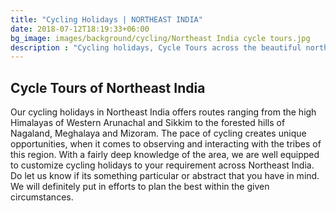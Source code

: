 ```yaml
---
title: "Cycling Holidays | NORTHEAST INDIA"
date: 2018-07-12T18:19:33+06:00
bg_image: images/background/cycling/Northeast India cycle tours.jpg
description : "Cycling holidays, Cycle Tours across the beautiful northeastern region of India"
---
```


## Cycle Tours of Northeast India

Our cycling holidays in Northeast India offers routes ranging from the high Himalayas of Western Arunachal and Sikkim to the forested hills of Nagaland, Meghalaya and Mizoram. The pace of cycling creates unique opportunities, when it comes to observing and interacting with the tribes of this region. With a fairly deep knowledge of the area, we are well equipped to customize cycling holidays to your requirement across Northeast India. Do let us know if its something particular or abstract that you have in mind. We will definitely put in efforts to plan the best within the given circumstances.